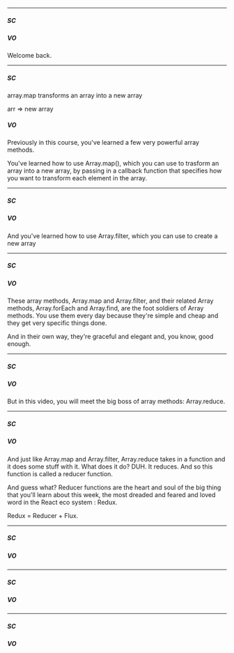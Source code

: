 

--- 

##### SC



##### VO

Welcome back.

--- 

##### SC


array.map transforms an array into a new array

arr => new array

##### VO

Previously in this course, you've learned a few very powerful array methods.  

You've learned how to use Array.map(), which you can use to trasform an array into a new array, by passing in a callback function that specifies how you want to transform each element in the array.



--- 

##### SC



##### VO

And you've learned how to use Array.filter, which you can use to create a new array

--- 

##### SC



##### VO

These array methods, Array.map and Array.filter, and their related Array methods, Array.forEach and Array.find, are the foot soldiers of Array methods.  You use them every day because they're simple and cheap and they get very specific things done. 

And in their own way, they're graceful and elegant and, you know, good enough.

--- 

##### SC



##### VO

But in this video, you will meet the big boss of array methods: Array.reduce.

--- 

##### SC



##### VO

And just like Array.map and Array.filter, Array.reduce takes in a function and it does some stuff with it.  What does it do?  DUH.  It reduces.  And so this function is called a reducer function.

And guess what?  Reducer functions are the heart and soul of the big thing that you'll learn about this week, the most dreaded and feared and loved word in the React eco system : Redux.

Redux = Reducer + Flux.

--- 

##### SC



##### VO

--- 

##### SC



##### VO

--- 

##### SC



##### VO

